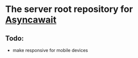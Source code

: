 # The server root repository for [Asyncawait](asyncawait.xyz)

## Todo:
- make responsive for mobile devices